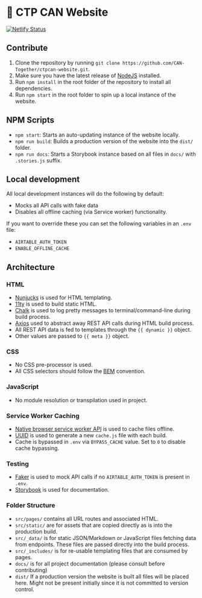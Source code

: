 # 🚩 CTP CAN Website

[![Netlify Status](https://api.netlify.com/api/v1/badges/a855d099-0d68-44df-b363-fa60fd420501/deploy-status)](https://app.netlify.com/sites/cptcan/deploys)

## Contribute

1. Clone the repository by running `git clone https://github.com/CAN-Together/ctpcan-website.git`.
2. Make sure you have the latest release of [NodeJS](https://nodejs.org/en/) installed.
3. Run `npm install` in the root folder of the repository to install all dependencies.
4. Run `npm start` in the root folder to spin up a local instance of the website.

## NPM Scripts

- `npm start`: Starts an auto-updating instance of the website locally.
- `npm run build`: Builds a production version of the website into the `dist/` folder.
- `npm run docs`: Starts a Storybook instance based on all files in `docs/` with `.stories.js` suffix.

## Local development

All local development instances will do the following by default:

- Mocks all API calls with fake data
- Disables all offline caching (via Service worker) functionality.

If you want to override these you can set the following variables in an `.env` file:

- `AIRTABLE_AUTH_TOKEN`
- `ENABLE_OFFLINE_CACHE`

## Architecture

### HTML

- [Nunjucks](https://mozilla.github.io/nunjucks/) is used for HTML templating.
- [11ty](https://www.11ty.dev/) is used to build static HTML.
- [Chalk](https://www.npmjs.com/package/chalk) is used to log pretty messages to terminal/command-line during build process.
- [Axios](https://github.com/axios/axios) used to abstract away REST API calls during HTML build process.
- All REST API data is fed to templates through the `{{ dynamic }}` object.
- Other values are passed to `{{ meta }}` object.

### CSS

- No CSS pre-processor is used.
- All CSS selectors should follow the [BEM](https://en.bem.info/methodology/css/#selectors) convention.

### JavaScript

- No module resolution or transpilation used in project.

### Service Worker Caching

- [Native browser service worker API](https://developer.mozilla.org/en-US/docs/Web/API/Service_Worker_API) is used to cache files offline.
- [UUID](https://www.npmjs.com/package/uuid) is used to generate a new `cache.js` file with each build.
- Cache is bypassed in `.env` via `BYPASS_CACHE` value. Set to `0` to disable cache bypassing.

### Testing

- [Faker](https://www.npmjs.com/package/faker) is used to mock API calls if no `AIRTABLE_AUTH_TOKEN` is present in `.env`.
- [Storybook](https://storybook.js.org/) is used for documentation.


### Folder Structure

- `src/pages/` contains all URL routes and associated HTML.
- `src/static/` are for assets that are copied directly as is into the production build.
- `src/_data/` is for static JSON/Markdown or JavaScript files fetching data from endpoints. These files are passed directly into the build process.
- `src/_includes/` is for re-usable templating files that are consumed by pages.
- `docs/` is for all project documentation (please consult before contributing)
- `dist/` If a production version the website is built all files will be placed here. Might not be present initially since it is not committed to version control.
